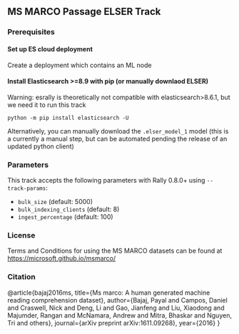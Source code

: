 ## MS MARCO Passage ELSER Track

### Prerequisites
#### Set up ES cloud deployment
Create a deployment which contains an ML node
#### Install Elasticsearch >=8.9 with pip (or manually downlaod ELSER)
Warning: esrally is theoretically not compatible with elasticsearch>8.6.1, but we need it to run this track

`python -m pip install elasticsearch -U`

Alternatively, you can manually download the `.elser_model_1` model (this is a currently a manual step, but can be automated pending the release of an updated python client)


### Parameters
This track accepts the following parameters with Rally 0.8.0+ using `--track-params`:

* `bulk_size` (default: 5000)
* `bulk_indexing_clients` (default: 8)
* `ingest_percentage` (default: 100)

### License
Terms and Conditions for using the MS MARCO datasets can be found at https://microsoft.github.io/msmarco/

### Citation
@article{bajaj2016ms,
title={Ms marco: A human generated machine reading comprehension dataset},
author={Bajaj, Payal and Campos, Daniel and Craswell, Nick and Deng, Li and Gao, Jianfeng and Liu, Xiaodong and Majumder, Rangan and McNamara, Andrew and Mitra, Bhaskar and Nguyen, Tri and others},
journal={arXiv preprint arXiv:1611.09268},
year={2016}
}

